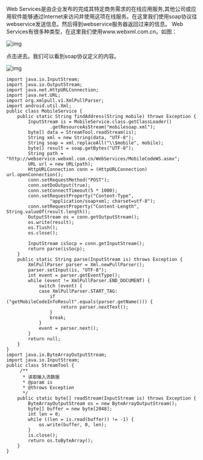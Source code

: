 Web Services是由企业发布的完成其特定商务需求的在线应用服务,其他公司或应用软件能够通过Internet来访问并使用这项在线服务。在这里我们使用soap协议往webservice发送信息。然后得到webservice服务器返回过来的信息。
Web Services有很多种类型，在这里我们使用www.webxml.com.cn。如图：

![img](http://emanual.github.io/md-android/img/network_webservice/06_webservice.jpg) 

点击进去。我们可以看到soap协议定义的内容。

![img](http://emanual.github.io/md-android/img/network_webservice/06_webservice2.jpg) 

```  
import java.io.InputStream;
import java.io.OutputStream;
import java.net.HttpURLConnection;
import java.net.URL;
import org.xmlpull.v1.XmlPullParser;
import android.util.Xml;
public class MobileService {
	public static String findAddress(String mobile) throws Exception {
		InputStream is = MobileService.class.getClassLoader()
				.getResourceAsStream("mobilesoap.xml");
		byte[] data = StreamTool.readStream(is);
		String xml = new String(data, "UTF-8");
		String soap = xml.replaceAll("\\$mobile", mobile);
		byte[] result = soap.getBytes("UTF-8");
		String path = "http://webservice.webxml.com.cn/WebServices/MobileCodeWS.asmx";
		URL url = new URL(path);
		HttpURLConnection conn = (HttpURLConnection) url.openConnection();
		conn.setRequestMethod("POST");
		conn.setDoOutput(true);
		conn.setConnectTimeout(5 * 1000);
		conn.setRequestProperty("Content-Type",
				"application/soap+xml; charset=utf-8");
		conn.setRequestProperty("Content-Length", String.valueOf(result.length));
		OutputStream os = conn.getOutputStream();
		os.write(result);
		os.flush();
		os.close();

		InputStream isSocp = conn.getInputStream();
		return parse(isSocp);
	}
	public static String parse(InputStream is) throws Exception {
		XmlPullParser parser = Xml.newPullParser();
		parser.setInput(is, "UTF-8");
		int event = parser.getEventType();
		while (event != XmlPullParser.END_DOCUMENT) {
			switch (event) {
			case XmlPullParser.START_TAG:
				if ("getMobileCodeInfoResult".equals(parser.getName())) {
					return parser.nextText();
				}
				break;
			}
			event = parser.next();
		}
		return null;
	}
}
import java.io.ByteArrayOutputStream;
import java.io.InputStream;
public class StreamTool {
	 /**
	  * 读取输入流数据
	  * @param is
	  * @throws Exception
	  */
	public static byte[] readStream(InputStream is) throws Exception {
		ByteArrayOutputStream os = new ByteArrayOutputStream();
		byte[] buffer = new byte[2048];
		int len = 0;
		while ((len = is.read(buffer)) != -1) {
			os.write(buffer, 0, len);
		}
		is.close();
		return os.toByteArray();
	}
}
```